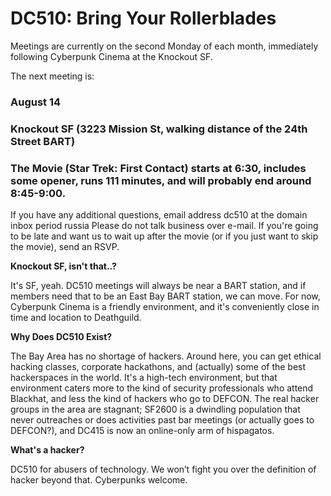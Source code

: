 # DC510: Bring Your Rollerblades
Meetings are currently on the second Monday of each month, immediately following Cyberpunk Cinema at the Knockout SF.


The next meeting is:


### August 14
### Knockout SF (3223 Mission St, walking distance of the 24th Street BART)
### The Movie (Star Trek: First Contact) starts at 6:30, includes some opener, runs 111 minutes, and will probably end around 8:45-9:00.


If you have any additional questions, email
address dc510 at the domain inbox period russia
Please do not talk business over e-mail. If you're going to be late and want us to wait up after the movie (or if you just want to skip the movie), send an RSVP.


**Knockout SF, isn't that..?**

It's SF, yeah. DC510 meetings will always be near a BART station, and if members need that to be an East Bay BART station, we can move. For now, Cyberpunk Cinema is a friendly environment, and it's conveniently close in time and location to Deathguild.


**Why Does DC510 Exist?**

The Bay Area has no shortage of hackers. Around here, you can get ethical hacking classes, corporate hackathons, and (actually) some of the best hackerspaces in the world. It's a high-tech environment, but that environment caters more to the kind of security professionals who attend Blackhat, and less the kind of hackers who go to DEFCON. The real hacker groups in the area are stagnant; SF2600 is a dwindling population that never outreaches or does activities past bar meetings (or actually goes to DEFCON?), and DC415 is now an online-only arm of hispagatos.


**What's a hacker?**

DC510 for abusers of technology. We won’t fight you over the definition of hacker beyond that. Cyberpunks welcome.
